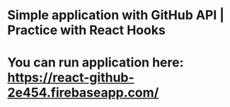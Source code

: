 # Simple application with GitHub API | Practice with React Hooks

# You can run application here: https://react-github-2e454.firebaseapp.com/